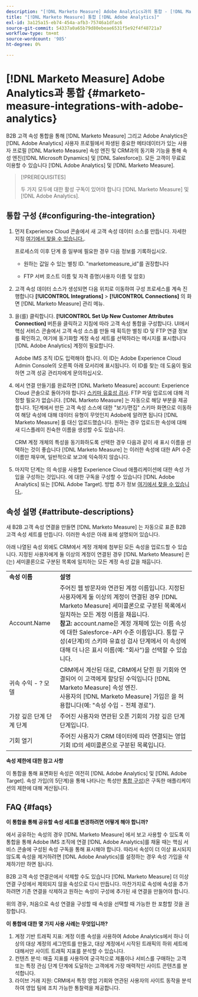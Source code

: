 ```yaml
---
description: "[!DNL Marketo Measure] Adobe Analytics과의 통합 - [!DNL Marketo Measure] - 제품 설명서"
title: "[!DNL Marketo Measure] 통합 [!DNL Adobe Analytics]"
exl-id: 3a125a15-eb74-454a-afb3-75746a1dfac6
source-git-commit: 54337a0a65b79d80ebeae6531f5e92f4f48721a7
workflow-type: tm+mt
source-wordcount: '985'
ht-degree: 0%

---
```


# [!DNL Marketo Measure] Adobe Analytics과 통합 {#marketo-measure-integrations-with-adobe-analytics}

B2B 고객 속성 통합을 통해 [!DNL Marketo Measure] 그리고 Adobe Analytics은 [!DNL Adobe Analytics] 사용자 프로필에서 파생된 중요한 메타데이터가 있는 사용자 프로필 [!DNL Marketo Measure] 속성 엔진 및 CRM과의 동기화 기능을 통해 속성 엔진([!DNL Microsoft Dynamics] 및 [!DNL Salesforce]). 모든 고객이 무료로 이용할 수 있습니다 [!DNL Adobe Analytics] 및 [!DNL Marketo Measure].

>[!PREREQUISITES]
>
>두 가지 모두에 대한 활성 구독이 있어야 합니다 [!DNL Marketo Measure] 및 [!DNL Adobe Analytics].

## 통합 구성 {#configuring-the-integration}

1. 먼저 Experience Cloud 콘솔에서 새 고객 속성 데이터 소스를 만듭니다. 자세한 지침 [여기에서 찾을 수 있습니다.](https://docs.adobe.com/content/help/en/core-services/interface/customer-attributes/t-crs-usecase.html).

   프로세스의 이후 단계 중 일부에 필요한 경우 다음 정보를 기록하십시오.

   * 원하는 값일 수 있는 별칭 ID. &quot;marketomeasure_id&quot;를 권장합니다

   * FTP 서버 호스트 이름 및 자격 증명(사용자 이름 및 암호)

1. 고객 속성 데이터 소스가 생성되면 다음 위치로 이동하여 구성 프로세스를 계속 진행합니다 **[!UICONTROL Integrations]** > **[!UICONTROL Connections]** 의 화면 [!DNL Marketo Measure] 관리 메뉴.

1. 을(를) 클릭합니다. **[!UICONTROL Set Up New Customer Attributes Connection]** 버튼을 클릭하고 지침에 따라 고객 속성 통합을 구성합니다. UI에서 핵심 서비스 콘솔에서 고객 속성 소스를 만들 때 획득한 별칭 ID 및 FTP 연결 정보를 확인하고, 여기에 동기화할 계정 속성 세트를 선택하라는 메시지를 표시합니다 [!DNL Adobe Analytics] 계정이 필요합니다.

   Adobe IMS 조직 ID도 입력해야 합니다. 이 ID는 Adobe Experience Cloud Admin Console의 오른쪽 아래 모서리에 표시됩니다. 이 ID를 찾는 데 도움이 필요하면 고객 성공 관리자에게 문의하십시오.

1. 에서 연결 만들기를 완료하면 [!DNL Marketo Measure] account: Experience Cloud 콘솔으로 돌아가야 합니다 [스키마 유효성 검사](https://docs.adobe.com/content/help/en/core-services/interface/customer-attributes/validate-schema.html). FTP 파일 업로드에 대해 걱정할 필요가 없습니다. [!DNL Marketo Measure] 는 자동으로 해당 부분을 제공합니다. 1단계에서 만든 고객 속성 소스에 대한 &quot;보기/편집&quot; 스키마 화면으로 이동하여 해당 속성에 대해 데이터 유형이 무엇인지 Adobe에 알려면 됩니다 [!DNL Marketo Measure] 를 대신 업로드했습니다. 원하는 경우 업로드한 속성에 대해 새 디스플레이 친숙한 이름을 생성할 수도 있습니다.

   CRM 계정 개체의 특성을 동기화하도록 선택한 경우 다음과 같이 새 표시 이름을 선택하는 것이 좋습니다 [!DNL Marketo Measure] 는 이러한 속성에 대한 API 수준 이름만 채우며, 일반적으로 보고에 익숙하지 않습니다.

1. 마지막 단계는 의 속성을 사용할 Experience Cloud 애플리케이션에 대한 속성 가입을 구성하는 것입니다.  에 대한 구독을 구성할 수 있습니다 [!DNL Adobe Analytics] 또는 [!DNL Adobe Target].  방법 추가 정보 [여기에서 찾을 수 있습니다.](https://docs.adobe.com/content/help/en/core-services/interface/customer-attributes/subscription.html).

## 속성 설명 {#attribute-descriptions}

새 B2B 고객 속성 연결을 만들면 [!DNL Marketo Measure] 는 자동으로 표준 B2B 고객 속성 세트를 만듭니다. 이러한 속성은 아래 표에 설명되어 있습니다.

아래 나열된 속성 외에도 CRM에서 계정 개체에 첨부된 모든 속성을 업로드할 수 있습니다. 지정된 사용자에게 둘 이상의 계정이 연결된 경우 [!DNL Marketo Measure] 은(는) 세미콜론으로 구분된 목록에 일치하는 모든 계정 속성 값을 채웁니다.

<table> 
 <colgroup> 
  <col> 
  <col> 
 </colgroup> 
 <tbody> 
  <tr> 
   <td><b>속성 이름</b></td> 
   <td><b>설명</b></td>
  </tr> 
  <tr> 
   <td>Account.Name</td> 
   <td>주어진 웹 방문자와 연관된 계정 이름입니다. 지정된 사용자에게 둘 이상의 계정이 연결된 경우 [!DNL Marketo Measure] 세미콜론으로 구분된 목록에서 일치하는 모든 계정 이름을 채웁니다.<br/>
   <strong>참고:</strong> account.name은 계정 개체에 있는 이름 속성에 대한 Salesforce-API 수준 이름입니다. 통합 구성(4단계)의 스키마 유효성 검사 단계에서 이 속성에 대해 더 나은 표시 이름(예: "회사")을 선택할 수 있습니다.</td>
  </tr>
  <tr> 
   <td>귀속 수익 - ? 모델</td> 
   <td>CRM에서 계산된 대로, CRM에서 닫힌 원 기회와 연결되어 이 고객에게 할당된 수익입니다 [!DNL Marketo Measure] 속성 엔진.<br/>
   사용자의 [!DNL Marketo Measure] 가입은 을 허용합니다(예: "속성 수입 - 전체 경로").</td>
  </tr>
  <tr> 
   <td>가장 깊은 단계 단계 단계</td> 
   <td>주어진 사용자와 연관된 오픈 기회의 가장 깊은 단계 단계입니다.</td>
  </tr>
  <tr> 
   <td>기회 열기</td> 
   <td>주어진 사용자가 CRM 데이터에 따라 연결되는 영업 기회 ID의 세미콜론으로 구분된 목록입니다.</td>
  </tr> 
 </tbody> 
</table>

**속성 제한에 대한 참고 사항**

이 통합을 통해 표면화된 속성은 여전히 [!DNL Adobe Analytics] 및 [!DNL Adobe Target]. 속성 가입(의 5단계)을 통해 나타나는 특성만 [통합 구성](#configuring-the-integration))은 구독한 애플리케이션의 제한에 대해 계산됩니다.

## FAQ {#faqs}

**이 통합을 통해 공유할 속성 세트를 변경하려면 어떻게 해야 합니까?**

에서 공유하는 속성의 경우 [!DNL Marketo Measure] 에서 보고 사용할 수 있도록 이 통합을 통해 Adobe IMS 조직에 연결 [!DNL Adobe Analytics]를 채울 때는 핵심 서비스 콘솔에 구성된 속성 구독을 통해 표시해야 합니다. 따라서 속성이 더 이상 표시되지 않도록 속성을 제거하려면 [!DNL Adobe Analytics]를 설정하는 경우 속성 가입을 삭제하기만 하면 됩니다.

B2B 고객 속성 연결은에서 삭제할 수도 있습니다 [!DNL Marketo Measure] 더 이상 연결 구성에서 제외되지 않을 속성으로 다시 만듭니다. 마찬가지로 속성에 속성을 추가하려면 기존 연결을 삭제하고 원하는 속성이 구성에 추가된 새 연결을 만들어야 합니다.

위의 경우, 처음으로 속성 연결을 구성할 때 속성을 선택할 때 가능한 한 포함할 것을 권장합니다.

**이 통합에 대한 몇 가지 사용 사례는 무엇입니까?**

1. 계정 기반 트래픽 지표: 계정 이름 속성을 사용하여 Adobe Analytics에서 하나 이상의 대상 계정의 세그먼트를 만들고, 대상 계정에서 시작된 트래픽의 하위 세트에 대해서만 사이트 트래픽 지표를 분석할 수 있습니다.
1. 컨텐츠 분석: 매출 지표를 사용하여 궁극적으로 제품이나 서비스를 구매하는 고객 또는 특정 관심 단계 단계에 도달하는 고객에게 가장 매력적인 사이트 콘텐츠를 분석합니다.
1. 라이브 거래 지원: CRM에서 특정 영업 기회와 연관된 사용자의 사이트 동작을 분석하여 영업 팀에 조치 가능한 통찰력을 제공합니다.
